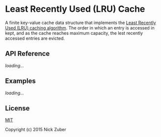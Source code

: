 # Least Recently Used (LRU) Cache

A finite key-value cache data structure that implements the [Least Recently Used (LRU) caching algorithm](https://en.wikipedia.org/wiki/Cache_algorithms). The order in which an entry is accessed in kept, and as the cache reaches maximum capacity, the lest recently accessed entries are evicted.

## API Reference

*loading...*

## Examples

*loading...*

## License
[MIT](https://opensource.org/licenses/MIT)

Copyright (c) 2015 Nick Zuber
